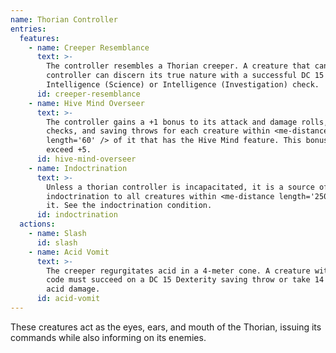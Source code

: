 ```yaml
---
name: Thorian Controller
entries:
  features:
    - name: Creeper Resemblance
      text: >-
        The controller resembles a Thorian creeper. A creature that can see the
        controller can discern its true nature with a successful DC 15
        Intelligence (Science) or Intelligence (Investigation) check.
      id: creeper-resemblance
    - name: Hive Mind Overseer
      text: >-
        The controller gains a +1 bonus to its attack and damage rolls, ability
        checks, and saving throws for each creature within <me-distance
        length='60' /> of it that has the Hive Mind feature. This bonus cannot
        exceed +5.
      id: hive-mind-overseer
    - name: Indoctrination
      text: >-
        Unless a thorian controller is incapacitated, it is a source of
        indoctrination to all creatures within <me-distance length='250' /> of
        it. See the indoctrination condition.
      id: indoctrination
  actions:
    - name: Slash
      id: slash
    - name: Acid Vomit
      text: >-
        The creeper regurgitates acid in a 4-meter cone. A creature within the
        code must succeed on a DC 15 Dexterity saving throw or take 14 (4d6)
        acid damage.
      id: acid-vomit
---
```

These creatures act as the eyes, ears, and mouth of the Thorian, issuing its commands while also 
informing on its enemies.